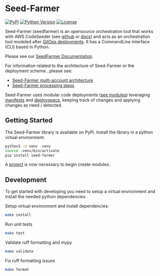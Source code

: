 # Seed-Farmer

[![PyPi](https://img.shields.io/pypi/v/seed-farmer)](https://pypi.org/project/seed-farmer/)
[![Python Version](https://img.shields.io/pypi/pyversions/seed-farmer.svg)](https://pypi.org/project/seed-farmer/)
[![License](https://img.shields.io/pypi/l/seed-farmer)](https://github.com/awslabs/seed-farmer/blob/main/LICENSE)

Seed-Farmer (seedfarmer) is an opensource orchestration tool that works with AWS CodeSeeder (see [github](https://github.com/awslabs/aws-codeseeder) or [docs](https://aws-codeseeder.readthedocs.io/en/latest/)) and acts as an orchestration tool modeled after [GitOps deployments](https://www.gitops.tech/).  It has a CommandLine Interface (CLI) based in Python. 

Please see our [SeedFarmer Documentation](https://seed-farmer.readthedocs.io/en/latest/).

For information related to the architecture of Seed-Farmer or the deployment scheme...please see:
- [Seed-Farmer multi-account architecture](https://seed-farmer.readthedocs.io/en/latest/architecture.html)
- [Seed-Farmer processing steps](https://seed-farmer.readthedocs.io/en/latest/architecture.html#method-of-processing)

Seed-Farmer uses modular code deployments ([see modules](https://seed-farmer.readthedocs.io/en/latest/module_development.html)) leveraging [manifests](https://seed-farmer.readthedocs.io/en/latest/manifests.html) and [deployspecs](https://seed-farmer.readthedocs.io/en/latest/module_development.html#deployspec), keeping track of changes and applying changes as need / detected.


## Getting Started
The Seed-Farmer library is available on PyPi.  Install the library in a python virtual environment.


```bash
python3 -m venv .venv
source .venv/bin/activate
pip install seed-farmer
```

A [project](https://seed-farmer.readthedocs.io/en/latest/project_development.html) is now necessary to begin create modules.  

## Development

To get started with developing you need to setup a virtual environment and install the needed python dependencies

Setup virtual environment and install dependencies:

```bash
make install
```

Run unit tests
```bash
make test
```

Validate ruff formatting and mypy
```bash
make validate
```

Fix ruff formatting issues
```bash
make format
```